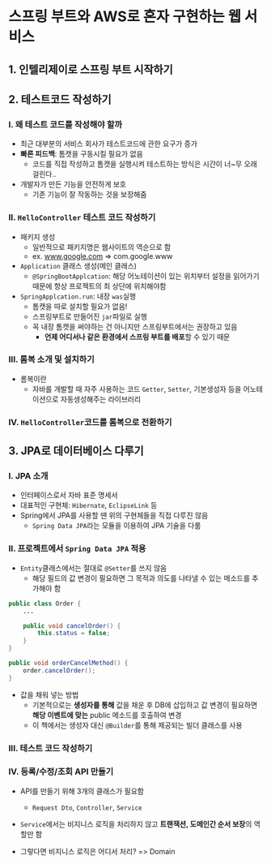 # 스프링 부트와 AWS로 혼자 구현하는 웹 서비스

## 1. 인텔리제이로 스프링 부트 시작하기

## 2. 테스트코드 작성하기
### I. 왜 테스트 코드를 작성해야 할까
* 최근 대부분의 서비스 회사가 테스트코드에 관한 요구가 증가
* **빠른 피드백**: 톰캣을 구동시킬 필요가 없음
    * 코드를 직접 작성하고 톰캣을 실행시켜 테스트하는 방식은 시간이 너~무 오래걸린다..
* 개발자가 만든 기능을 안전하게 보호
    * 기존 기능이 잘 작동하는 것을 보장해줌

### II. `HelloController` 테스트 코드 작성하기
*  패키지 생성
    * 일반적으로 패키지명은 웹사이트의 역순으로 함
    * ex. www.google.com => com.google.www
* `Application` 클래스 생성(메인 클래스)
    * `@SpringBootApplcation`: 해당 어노테이션이 있는 위치부터 설정을 읽어가기 때문에 항상 프로젝트의 최 상단에 위치해야함
* `SpringApplcation.run`: 내장 `was`실행
    * 톰캣을 따로 설치할 필요가 없음!
    * 스프링부트로 만들어진 `jar`파일로 실행
    * 꼭 내장 톰캣을 써야하는 건 아니지만 스프링부트에서는 권장하고 있음
        * **언제 어디서나 같은 환경에서 스프링 부트를 배포**할 수 있기 때문

### III. 롬복 소개 및 설치하기
* 롬복이란
    * 자바를 개발할 때 자주 사용하는 코드 `Getter`, `Setter`, 기본생성자 등을 어노테이션으로 자동생성해주는 라이브러리

### IV. `HelloController`코드를 롬복으로 전환하기

## 3. JPA로 데이터베이스 다루기
### I. JPA 소개
* 인터페이스로서 자바 표준 명세서
* 대표적인 구현체: `Hibernate`, `EclipseLink` 등
* Spring에서 JPA를 사용할 땐 위의 구현체들을 직접 다루진 않음
    * `Spring Data JPA`라는 모듈을 이용하여 JPA 기술을 다룸

### II. 프로젝트에서 `Spring Data JPA` 적용
* `Entity`클래스에서는 절대로 `@Setter`를 쓰지 않음
    * 해당 필드의 값 변경이 필요하면 그 목적과 의도를 나타낼 수 있는 메소드를 추가해야 함
~~~java
public class Order {
    ...

    public void cancelOrder() {
        this.status = false;
    }
}

public void orderCancelMethod() {
    order.cancelOrder();
}
~~~

* 값을 채워 넣는 방법
    * 기본적으로는 **생성자를 통해** 값을 채운 후 DB에 삽입하고 값 변경이 필요하면 **해당 이벤트에 맞는** public 메소드를 호출하여 변경
    * 이 책에서는 생성자 대신 `@Builder`를 통해 제공되는 빌더 클래스를 사용


### III. 테스트 코드 작성하기

### IV. 등록/수정/조회 API 만들기
* API를 만들기 위해 3개의 클래스가 필요함
    * `Request Dto`, `Controller`, `Service`
* `Service`에서는 비지니스 로직을 처리하지 않고 **트랜잭션, 도메인간 순서 보장**의 역할만 함

* 그렇다면 비지니스 로직은 어디서 처리? => Domain